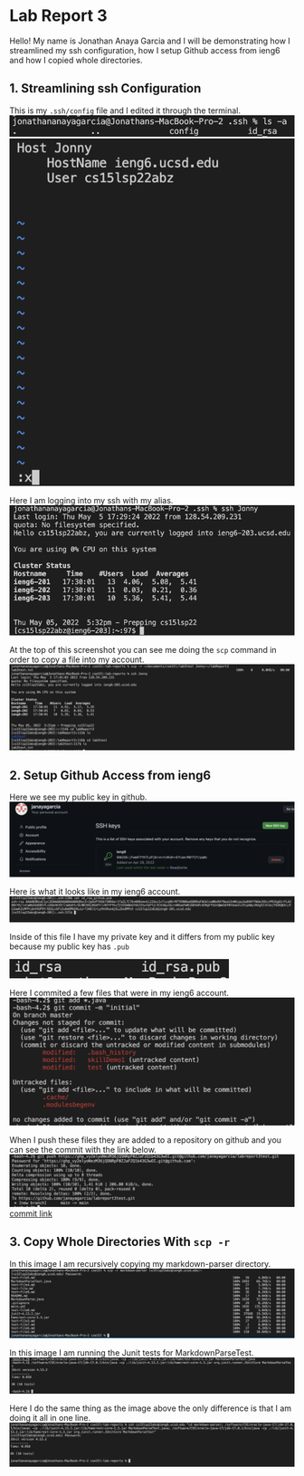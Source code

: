 # Lab Report 3

Hello! My name is Jonathan Anaya Garcia and I will be demonstrating how I streamlined my ssh configuration, how I setup Github access from ieng6 and how I copied whole directories.


## 1. Streamlining ssh Configuration

This is my `.ssh/config` file and I edited it through the terminal.
![configFile](configFile.png)
![EdittingConfig](EdittingConfig.png)

Here I am logging into my ssh with my alias.
![LogInSSH](LogInSSH.png)

At the top of this screenshot you can see me doing the `scp` command in order to copy a file into my account.
![copyingFile](copyingFile.png)


## 2. Setup Github Access from ieng6

Here we see my public key in github.
![keyInGithub](keyInGithub.png)

Here is what it looks like in my ieng6 account.
![keyInIeng6](keyInIeng6.png)

Inside of this file I have my private key and it differs from my public key because my public key has `.pub`

![privatekey](privatekey.png)

Here I commited a few files that were in my ieng6 account.
![gitcommit](gitcommit.png)

When I push these files they are added to a repository on github and you can see the commit with the link below.
![gitPush](gitPush.png)
[commit link](https://github.com/janayagarcia/labreport3test/commit/4fdb6cc3f2b082560c61eb60a8abd8d50132e985)


## 3. Copy Whole Directories With `scp -r`

In this image I am recursively copying my markdown-parser directory.
![recursiveCopy](recursiveCopy.png)

In this image I am running the Junit tests for MarkdownParseTest.
![ranTest](ranTest.png)

Here I do the same thing as the image above the only difference is that I am doing it all in one line.
![allInOneLine](allInOneLine.png)
